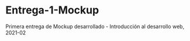 # Entrega-1-Mockup
Primera entrega de Mockup desarrollado - Introducción al desarrollo web, 2021-02
